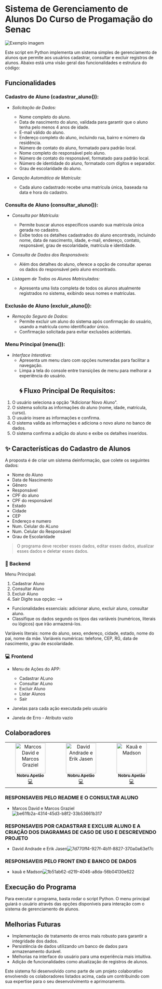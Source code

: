 # Sistema de Gerenciamento de Alunos Do Curso de Progamação do Senac

<img src="https://i0.wp.com/multarte.com.br/wp-content/uploads/2020/09/senac-logomarca.jpg?w=860&ssl=1" alt="Exemplo imagem">

Este script em Python implementa um sistema simples de gerenciamento de alunos que permite aos usuários cadastrar, consultar e excluir registros de alunos. Abaixo está uma visão geral das funcionalidades e estrutura do código:

## Funcionalidades

### Cadastro de Aluno (cadastrar_aluno()):

- *Solicitação de Dados:*
  - Nome completo do aluno.
  - Data de nascimento do aluno, validada para garantir que o aluno tenha pelo menos 4 anos de idade.
  - E-mail válido do aluno.
  - Endereço completo do aluno, incluindo rua, bairro e número da residência.
  - Número de contato do aluno, formatado para padrão local.
  - Nome completo do responsável pelo aluno.
  - Número de contato do responsável, formatado para padrão local.
  - Número de identidade do aluno, formatado com dígitos e separador.
  - Grau de escolaridade do aluno.

- *Geração Automática de Matrícula:*
  - Cada aluno cadastrado recebe uma matrícula única, baseada na data e hora do cadastro.

### Consulta de Aluno (consultar_aluno()):

- *Consulta por Matrícula:*
  - Permite buscar alunos específicos usando sua matrícula única gerada no cadastro.
  - Exibe todos os detalhes cadastrados do aluno encontrado, incluindo nome, data de nascimento, idade, e-mail, endereço, contato, responsável, grau de escolaridade, matrícula e identidade.

- *Consulta de Dados dos Responsáveis:*
  - Além dos detalhes do aluno, oferece a opção de consultar apenas os dados do responsável pelo aluno encontrado.

- *Listagem de Todos os Alunos Matriculados:*
  - Apresenta uma lista completa de todos os alunos atualmente registrados no sistema, exibindo seus nomes e matrículas.

### Exclusão de Aluno (excluir_aluno()):

- *Remoção Segura de Dados:*
  - Permite excluir um aluno do sistema após confirmação do usuário, usando a matrícula como identificador único.
  - Confirmação solicitada para evitar exclusões acidentais.

### Menu Principal (menu()):

- *Interface Interativa:*
  - Apresenta um menu claro com opções numeradas para facilitar a navegação.
  - Limpa a tela do console entre transições de menu para melhorar a experiência do usuário.
    ## :cyclone: Fluxo Principal De Requisitos:
1. O usuário seleciona a opção "Adicionar Novo Aluno".
2. O sistema solicita as informações do aluno (nome, idade, matrícula, curso).
3. O usuário insere as informações e confirma.
4. O sistema valida as informações e adiciona o novo aluno no banco de dados.
5. O sistema confirma a adição do aluno e exibe os detalhes inseridos.

## :sparkles: Características do Cadastro de Alunos

A proposta é de criar um sistema deinformação, que colete os seguintes dados:

* Nome do Aluno
* Data de Nascimento
* Gênero
* Responsável
* CPF do aluno
* CPF do responsável
* Estado
* Cidade
* CEP
* Endereço e numero
* Num. Celular do ALuno
* Num. Celular do Responsável
* Grau de Escolaridade

> O programa deve receber esses dados, editar esses dados, atualizar esses dados e deletar esses dados.

### :space_invader: Backend
Menu Principal: 

 1. Cadastrar Aluno
 2. Consultar Aluno
 3. Excluir Aluno  
 4. Sair
 Digite sua opção: 
 --> 
`           `

- Funcionalidades essenciais: adicionar aluno, excluir aluno, consultar aluno.
- Classifique os dados segundo os tipos das variáveis (numéricos, literais ou lógicos) que irão armazená-los.

Variáveis literais: nome do aluno, sexo, endereço, cidade, estado, nome do pai, nome da mãe.
Variáveis numéricas: telefone, CEP, RG, data de nascimento, grau de escolaridade.

### :computer: Frontend

- Menu de Ações do APP:
  - Cadastrar ALuno
  - Consultar ALuno
  - Excluir Aluno
  - Listar Alunos
  - Sair

- Janelas para cada ação executada pelo usuário

- Janela de Erro - Atributo vazio

## Colaboradores

<table>
  <tbody>
    <tr>
      <td align="center" valign="top" width="14.28%"><a href="https://jocile.com/Programador/Python/testes/Testes+automatizados+exemplo"><img src="https://github.com/marcosgbin/cadastro_de_aluno01/assets/168863262/1a4b66cc-5e49-401f-8612-e4df0bbc7ff0" width="100px;" alt="Marcos David e Marcos Graziel"/><br /><sub><b>Nobru Apelão</b></sub></a><br /><a href="https://github.com/codesandbox/codesandbox-client/commits?author=donavon" title="Code">💻</a></td>
      <td align="center" valign="top" width="14.28%"><a href="https://jocile.com/Programador/Python/testes/Testes+automatizados+exemplo"><img src="https://github.com/marcosgbin/cadastro_de_aluno01/assets/168863262/4285abd4-81ae-4d21-b3d0-9cf1258b032c" width="100px;" alt="David Andrade e Erik Jasen"/><br /><sub><b>Nobru Apelão</b></sub></a><br /><a href="https://github.com/codesandbox/codesandbox-client/commits?author=donavon" title="Code">💻</a></td>
      <td align="center" valign="top" width="14.28%"><a href="https://jocile.com/Programador/Python/testes/Testes+automatizados+exemplo"><img src="https://github.com/marcosgbin/cadastro_de_aluno01/assets/168863262/49f83ab8-e2aa-460b-b2df-79602254ea35" width="100px;" alt="Kauã e Madson"/><br /><sub><b>Nobru Apelão</b></sub></a><br /><a href="https://github.com/codesandbox/codesandbox-client/commits?author=donavon" title="Code">💻</a></td>
    </tr>
  </tbody>
</table>

### RESPONSAVEIS PELO README E O CONSULTAR ALUNO
- Marcos David e Marcos Graziel![be61fb2a-4314-45d3-b8f2-33b53661b317](https://github.com/marcosgbin/cadastro_de_aluno01/assets/168863262/1a4b66cc-5e49-401f-8612-e4df0bbc7ff0)

### RESPONSAVEIS POR CADASTRAR E EXCLUIR ALUNO E A CRIAÇÃO DOS DIAGRAMAS DE CASO DE USO E DESCREVENDO PROJETO
- David Andrade e Erik Jasen![7d770ff4-927f-4b1f-8827-370a0a63ef7c](https://github.com/marcosgbin/cadastro_de_aluno01/assets/168863262/4285abd4-81ae-4d21-b3d0-9cf1258b032c)

### RESPONSAVEIS PELO FRONT END E BANCO DE DADOS
- kauã e Madson![1b51ab62-d219-4046-a8da-56b04130e622](https://github.com/marcosgbin/cadastro_de_aluno01/assets/168863262/49f83ab8-e2aa-460b-b2df-79602254ea35)


## Execução do Programa

Para executar o programa, basta rodar o script Python. O menu principal guiará o usuário através das opções disponíveis para interação com o sistema de gerenciamento de alunos.

## Melhorias Futuras

- Implementação de tratamento de erros mais robusto para garantir a integridade dos dados.
- Persistência de dados utilizando um banco de dados para armazenamento durável.
- Melhorias na interface do usuário para uma experiência mais intuitiva.
- Adição de funcionalidades como atualização de registros de alunos.

Este sistema foi desenvolvido como parte de um projeto colaborativo envolvendo os colaboradores listados acima, cada um contribuindo com sua expertise para o seu desenvolvimento e aprimoramento.